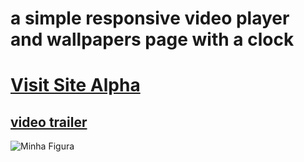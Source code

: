 # a simple responsive video player and wallpapers page with a clock


<a target="_blank" href="https://focus-snowy.vercel.app"><h1>Visit Site Alpha</h1></a>

<h2> <a target="_blank" href="https://youtu.be/Ffw3zPol48o"> video trailer</a> </h2>



<img src="https://cdn.discordapp.com/attachments/1008767526630592542/1172229098463043777/image.png?ex=655f8e6c&is=654d196c&hm=4bfb68421e14cef6861541c7a769598340608f86cbd9aab7355356866a1ee058&" alt="Minha Figura">

  
